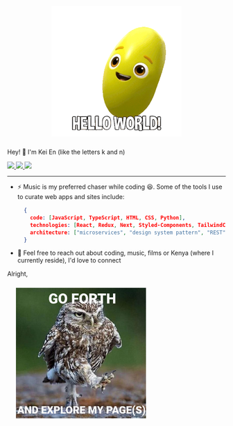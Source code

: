 <div align="center">
    <img src="./hello-world-beanie.gif"
        alt=""
        width="300"
        style="padding: 10px"
    >
</div>

Hey! 👋 I'm Kei En (like the letters k and n)

<p>
  <a href="https://twitter.com/kei_en_">
    <img src="https://img.shields.io/badge/-@kei_en_-14171A?style=flat-square&labelColor=14171A&logo=x&logoColor=white&link=https://twitter.com/kei_en_">
   <a/>
  <a href="https://www.linkedin.com/in/kei-en/">
    <img src="https://img.shields.io/badge/-@kei--en-blue?style=flat-square&logo=Linkedin&logoColor=white&link=https://www.linkedin.com/in/kei-en/">
  <a/>
   <a href="mailto:karanjajnjuguna@gmail.com">
    <img src="https://img.shields.io/badge/-karanjajnjuguna@gmail.com-c14438?style=flat-square&logo=Gmail&logoColor=white&link=mailto:karanjajnjuguna@gmail.com">
   <a/>
</p>

-------
- ⚡ Music is my preferred chaser while coding 😆. Some of the tools I use to curate web apps and sites include:
  ```json
    {
      code: [JavaScript, TypeScript, HTML, CSS, Python],
      technologies: [React, Redux, Next, Styled-Components, TailwindCSS, Node, Figma],
      architecture: ["microservices", "design system pattern", "REST"],
    }
  ```
- 💭 Feel free to reach out about coding, music, films or Kenya (where I currently reside), I'd love to connect

Alright,

<div align="start" style="margin-left: 10px">
    <img src="./goforth.jpeg"
        alt=""
        width="300"
        style="padding: 10px"
    >
</div>
